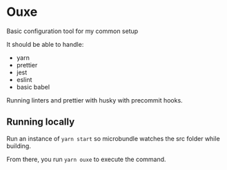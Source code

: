 # Ouxe

Basic configuration tool for my common setup

It should be able to handle:

- yarn
- prettier
- jest
- eslint
- basic babel

Running linters and prettier with husky with precommit hooks.

## Running locally

Run an instance of `yarn start` so microbundle watches the src folder while building.

From there, you run `yarn ouxe` to execute the command.
